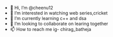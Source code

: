 - 👋 Hi, I’m @cheenu12
- 👀 I’m interested in watching web series,cricket
- 🌱 I’m currently learning c++ and dsa
- 💞️ I’m looking to collaborate on learing together
- 📫 How to reach me ig- chirag_batheja

<!---
cheenu12/cheenu12 is a ✨ special ✨ repository because its `README.md` (this file) appears on your GitHub profile.
You can click the Preview link to take a look at your changes.
--->

